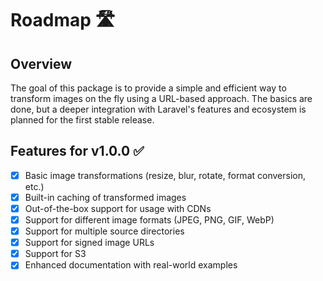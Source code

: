 # Roadmap 🛣️

## Overview
The goal of this package is to provide a simple and efficient way to transform images on the fly using a URL-based approach.
The basics are done, but a deeper integration with Laravel's features and ecosystem is planned for the first stable release.

## Features for v1.0.0 ✅
- [x] Basic image transformations (resize, blur, rotate, format conversion, etc.)
- [x] Built-in caching of transformed images
- [x] Out-of-the-box support for usage with CDNs
- [x] Support for different image formats (JPEG, PNG, GIF, WebP)
- [x] Support for multiple source directories
- [x] Support for signed image URLs
- [x] Support for S3
- [x] Enhanced documentation with real-world examples

